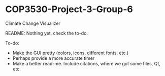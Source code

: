 # COP3530-Project-3-Group-6
Climate Change Visualizer

README:
Nothing yet, check the to-do.


To-do:
- Make the GUI pretty (colors, icons, different fonts, etc.)
- Perhaps provide a more accurate timer
- Make a better read-me. Include citations, where we got some files, Qt, etc.

